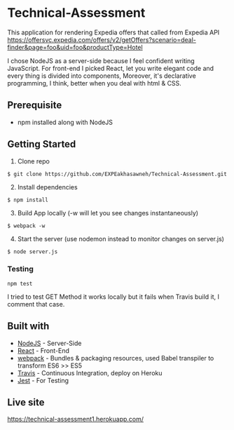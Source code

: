 # Technical-Assessment

This application for rendering Expedia offers that called from Expedia API https://offersvc.expedia.com/offers/v2/getOffers?scenario=deal-finder&page=foo&uid=foo&productType=Hotel

I chose NodeJS as a server-side because I feel confident writing JavaScript. For front-end I picked React, let you write elegant code and every thing is divided into components, Moreover, it's declarative programming, I think, better when you deal with html & CSS.

## Prerequisite

* npm installed along with NodeJS

## Getting Started

1. Clone repo

```console
$ git clone https://github.com/EXPEakhasawneh/Technical-Assessment.git
```

2. Install dependencies

```console
$ npm install
```

3. Build App locally (-w will let you see changes instantaneously)

```console
$ webpack -w
```

4. Start the server (use nodemon instead to monitor changes on server.js)

```console
$ node server.js
```

### Testing

```console
npm test
```

I tried to test GET Method it works locally but it fails when Travis build it, I comment that case.

## Built with

* [NodeJS](https://github.com/nodejs) - Server-Side
* [React](https://github.com/facebook/react) - Front-End
* [webpack](https://github.com/webpack) - Bundles & packaging resources, used Babel transpiler to transform ES6 >> ES5
* [Travis](https://github.com/travis-ci) - Continuous Integration, deploy on Heroku
* [Jest](https://github.com/facebook/jest) - For Testing

## Live site

https://technical-assessment1.herokuapp.com/
